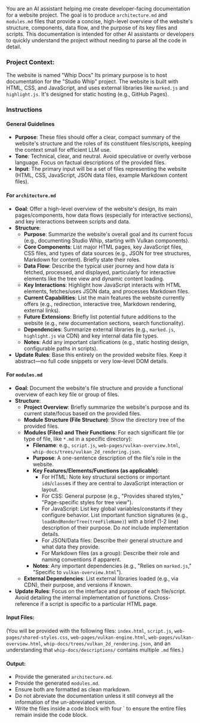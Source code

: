 You are an AI assistant helping me create developer-facing documentation for a website project. The goal is to produce `architecture.md` and `modules.md` files that provide a concise, high-level overview of the website's structure, components, data flow, and the purpose of its key files and scripts. This documentation is intended for other AI assistants or developers to quickly understand the project without needing to parse all the code in detail.

### Project Context:
The website is named "Whip Docs" Its primary purpose is to host documentation for the "Studio Whip" project. The website is built with HTML, CSS, and JavaScript, and uses external libraries like `marked.js` and `highlight.js`. It's designed for static hosting (e.g., GitHub Pages).

### Instructions

#### General Guidelines
-   **Purpose**: These files should offer a clear, compact summary of the website's structure and the roles of its constituent files/scripts, keeping the context small for efficient LLM use.
-   **Tone**: Technical, clear, and neutral. Avoid speculative or overly verbose language. Focus on factual descriptions of the provided files.
-   **Input**: The primary input will be a set of files representing the website (HTML, CSS, JavaScript, JSON data files, example Markdown content files).

#### For `architecture.md`
-   **Goal**: Offer a high-level overview of the website's design, its main pages/components, how data flows (especially for interactive sections), and key interactions between scripts and data.
-   **Structure**:
    *   **Purpose**: Summarize the website's overall goal and its current focus (e.g., documenting Studio Whip, starting with Vulkan components).
    *   **Core Components**: List major HTML pages, key JavaScript files, CSS files, and types of data sources (e.g., JSON for tree structures, Markdown for content). Briefly state their roles.
    *   **Data Flow**: Describe the typical user journey and how data is fetched, processed, and displayed, particularly for interactive elements like the tree view and dynamic content loading.
    *   **Key Interactions**: Highlight how JavaScript interacts with HTML elements, fetches/uses JSON data, and processes Markdown files.
    *   **Current Capabilities**: List the main features the website currently offers (e.g., redirection, interactive tree, Markdown rendering, external links).
    *   **Future Extensions**: Briefly list potential future additions to the website (e.g., new documentation sections, search functionality).
    *   **Dependencies**: Summarize external libraries (e.g., `marked.js`, `highlight.js` via CDN) and key internal data file types.
    *   **Notes**: Add any important clarifications (e.g., static hosting design, configurable paths in scripts).
-   **Update Rules**: Base this entirely on the provided website files. Keep it abstract—no full code snippets or very low-level DOM details.

#### For `modules.md`
-   **Goal**: Document the website's file structure and provide a functional overview of each key file or group of files.
-   **Structure**:
    *   **Project Overview**: Briefly summarize the website's purpose and its current state/focus based on the provided files.
    *   **Module Structure (File Structure)**: Show the directory tree of the provided files.
    *   **Modules (Files) and Their Functions**: For each significant file (or type of file, like `*.md` in a specific directory):
        *   **Filename**: e.g., `script.js`, `web-pages/vulkan-overview.html`, `whip-docs/trees/vulkan_2d_rendering.json`.
        *   **Purpose**: A one-sentence description of the file's role in the website.
        *   **Key Features/Elements/Functions (as applicable)**:
            *   For HTML: Note key structural sections or important `id`s/`class`es if they are central to JavaScript interaction or layout.
            *   For CSS: General purpose (e.g., "Provides shared styles," "Page-specific styles for tree view").
            *   For JavaScript: List key global variables/constants if they configure behavior. List important function signatures (e.g., `loadAndRenderTree(treeFileName)`) with a brief (1-2 line) description of their purpose. Do *not* include implementation details.
            *   For JSON/Data files: Describe their general structure and what data they provide.
            *   For Markdown files (as a group): Describe their role and naming conventions if apparent.
        *   **Notes**: Any important dependencies (e.g., "Relies on `marked.js`," "Specific to `vulkan-overview.html`").
    *   **External Dependencies**: List external libraries loaded (e.g., via CDN), their purpose, and versions if known.
-   **Update Rules**: Focus on the interface and purpose of each file/script. Avoid detailing the internal implementation of functions. Cross-reference if a script is specific to a particular HTML page.

#### Input Files:
(You will be provided with the following files: `index.html`, `script.js`, `web-pages/shared-styles.css`, `web-pages/vulkan-engine.html`, `web-pages/vulkan-overview.html`, `whip-docs/trees/vulkan_2d_rendering.json`, and an understanding that `whip-docs/descriptions/` contains multiple `.md` files.)

#### Output:
-   Provide the generated `architecture.md`.
-   Provide the generated `modules.md`.
- Ensure both are formatted as clean markdown.
- Do not abreviate the documentation unless it still conveys all the information of the un-abreviated version.
- Write the files inside a code block with four ` to ensure the entire files remain inside the code block. 